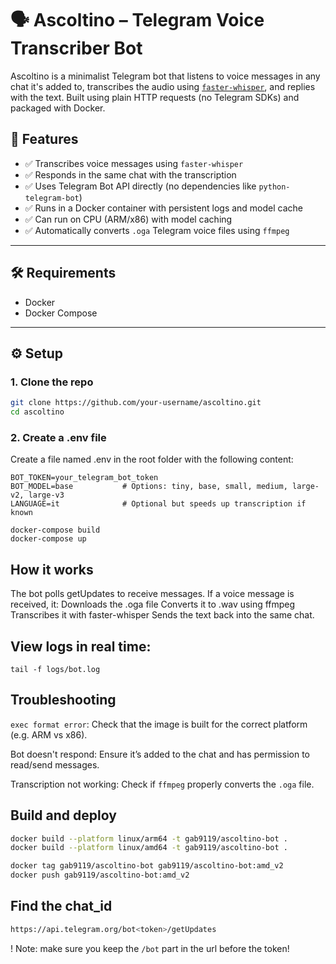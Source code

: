 # 🗣️ Ascoltino – Telegram Voice Transcriber Bot

Ascoltino is a minimalist Telegram bot that listens to voice messages in any chat it's added to, transcribes the audio using [`faster-whisper`](https://github.com/guillaumekln/faster-whisper), and replies with the text. Built using plain HTTP requests (no Telegram SDKs) and packaged with Docker.


## 🚀 Features

- ✅ Transcribes voice messages using `faster-whisper`
- ✅ Responds in the same chat with the transcription
- ✅ Uses Telegram Bot API directly (no dependencies like `python-telegram-bot`)
- ✅ Runs in a Docker container with persistent logs and model cache
- ✅ Can run on CPU (ARM/x86) with model caching
- ✅ Automatically converts `.oga` Telegram voice files using `ffmpeg`

---

## 🛠️ Requirements

- Docker
- Docker Compose

---

## ⚙️ Setup

### 1. Clone the repo

```bash
git clone https://github.com/your-username/ascoltino.git
cd ascoltino
```

### 2. Create a .env file
Create a file named .env in the root folder with the following content:

```
BOT_TOKEN=your_telegram_bot_token
BOT_MODEL=base           # Options: tiny, base, small, medium, large-v2, large-v3
LANGUAGE=it              # Optional but speeds up transcription if known
```


```
docker-compose build
docker-compose up

```

## How it works

The bot polls getUpdates to receive messages.
If a voice message is received, it:
Downloads the .oga file
Converts it to .wav using ffmpeg
Transcribes it with faster-whisper
Sends the text back into the same chat.

## View logs in real time:

```
tail -f logs/bot.log
```

## Troubleshooting

`exec format error`: Check that the image is built for the correct platform (e.g. ARM vs x86).

Bot doesn't respond: Ensure it’s added to the chat and has permission to read/send messages.

Transcription not working: Check if `ffmpeg` properly converts the `.oga` file.


## Build and deploy

```bash
docker build --platform linux/arm64 -t gab9119/ascoltino-bot .
docker build --platform linux/amd64 -t gab9119/ascoltino-bot .

docker tag gab9119/ascoltino-bot gab9119/ascoltino-bot:amd_v2
docker push gab9119/ascoltino-bot:amd_v2
```

## Find the chat_id

```bash
https://api.telegram.org/bot<token>/getUpdates
```

! Note: make sure you keep the `/bot` part in the url before the token!